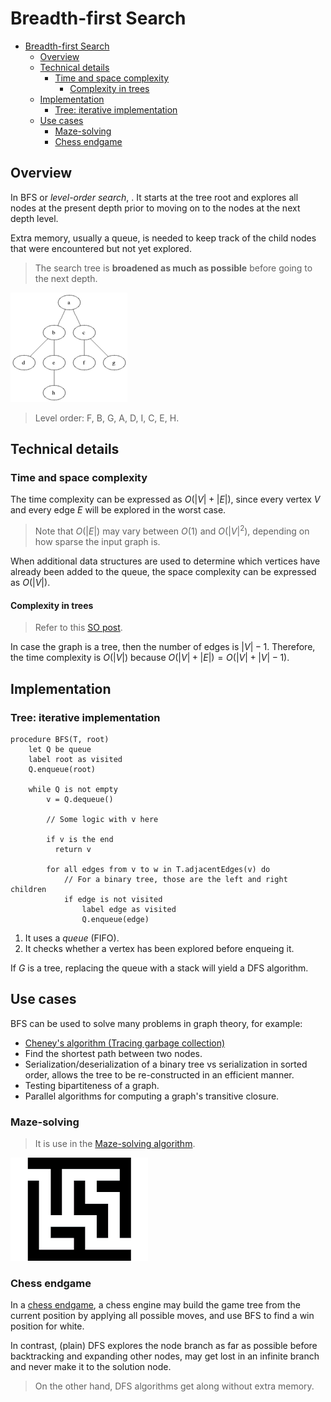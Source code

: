 # Breadth-first Search

- [Breadth-first Search](#breadth-first-search)
  - [Overview](#overview)
  - [Technical details](#technical-details)
    - [Time and space complexity](#time-and-space-complexity)
      - [Complexity in trees](#complexity-in-trees)
  - [Implementation](#implementation)
    - [Tree: iterative implementation](#tree-iterative-implementation)
  - [Use cases](#use-cases)
    - [Maze-solving](#maze-solving)
    - [Chess endgame](#chess-endgame)

## Overview

In BFS or _level-order search_, . It starts at the tree root and explores all nodes at the present depth prior to moving on to the nodes at the next depth level.

Extra memory, usually a queue, is needed to keep track of the child nodes that were encountered but not yet explored.

> The search tree is **broadened as much as possible** before going to the next depth.

![](Animated_BFS.gif)

> Level order: F, B, G, A, D, I, C, E, H.

## Technical details

### Time and space complexity

The time complexity can be expressed as $O(|V| + |E|)$, since every vertex $V$ and every edge $E$ will be explored in the worst case.

> Note that $O(|E|)$ may vary between $O(1)$ and $O(|V|^2)$, depending on how sparse the input graph is.

When additional data structures are used to determine which vertices have already been added to the queue, the space complexity can be expressed as $O(|V|)$.

#### Complexity in trees

> Refer to this [SO post](https://stackoverflow.com/questions/64657483/time-complexity-of-bfs-and-dfs-on-a-binarytree-why-on).

In case the graph is a tree, then the number of edges is $|V| - 1$. Therefore, the time complexity is $O(|V|)$ because $O(|V| + |E|) = O(|V| + |V| - 1)$.

## Implementation

### Tree: iterative implementation

```pseudo
procedure BFS(T, root)
    let Q be queue
    label root as visited
    Q.enqueue(root)

    while Q is not empty
        v = Q.dequeue()

        // Some logic with v here

        if v is the end
          return v

        for all edges from v to w in T.adjacentEdges(v) do
            // For a binary tree, those are the left and right children
            if edge is not visited
                label edge as visited
                Q.enqueue(edge)
```

1. It uses a _queue_ (FIFO).
2. It checks whether a vertex has been explored before enqueing it.

If $G$ is a tree, replacing the queue with a stack will yield a DFS algorithm.

## Use cases

BFS can be used to solve many problems in graph theory, for example:

- [Cheney's algorithm (Tracing garbage collection)](https://en.wikipedia.org/wiki/Cheney%27s_algorithm)
- Find the shortest path between two nodes.
- Serialization/deserialization of a binary tree vs serialization in sorted order, allows the tree to be re-constructed in an efficient manner.
- Testing bipartiteness of a graph.
- Parallel algorithms for computing a graph's transitive closure.

### Maze-solving

> It is use in the [Maze-solving algorithm](https://en.wikipedia.org/wiki/Maze-solving_algorithm).

![Maze](BFS-Algorithm_Search_Way.gif)

### Chess endgame

In a [chess endgame](https://en.wikipedia.org/wiki/Chess_endgame), a chess engine may build the game tree from the current position by applying all possible moves, and use BFS to find a win position for white.

In contrast, (plain) DFS explores the node branch as far as possible before backtracking and expanding other nodes, may get lost in an infinite branch and never make it to the solution node.

> On the other hand, DFS algorithms get along without extra memory.
